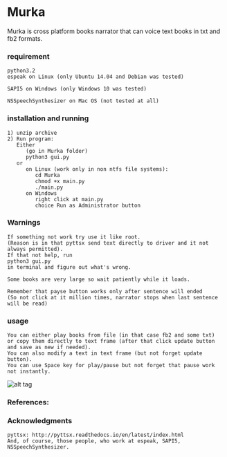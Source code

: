 # Murka
Murka is cross platform books narrator that can voice text books in txt and fb2 formats.


### requirement
```
python3.2
espeak on Linux (only Ubuntu 14.04 and Debian was tested)

SAPI5 on Windows (only Windows 10 was tested)

NSSpeechSynthesizer on Mac OS (not tested at all)
```
### installation and running
```
1) unzip archive 
2) Run program:
   Either 
      (go in Murka folder)
      python3 gui.py
   or 
      on Linux (work only in non ntfs file systems):
         cd Murka
         chmod +x main.py 
         ./main.py
      on Windows 
         right click at main.py 
         choice Run as Administrator button
 ```
### Warnings
```
If something not work try use it like root.
(Reason is in that pyttsx send text directly to driver and it not always permitted). 
If that not help, run 
python3 gui.py 
in terminal and figure out what's wrong.

Some books are very large so wait patiently while it loads.

Remember that payse button works only after sentence will ended
(So not click at it million times, narrator stops when last sentence
will be read)  
```
### usage
```
You can either play books from file (in that case fb2 and some txt) 
or copy them directly to text frame (after that click update button 
and save as new if needed). 
You can also modify a text in text frame (but not forget update button).
You can use Space key for play/pause but not forget that pause work not instantly. 
```


 ![alt tag](https://raw.githubusercontent.com/valdecar/NavierStokes/master/screen_overview.png)

### References:
### Acknowledgments
```
pyttsx: http://pyttsx.readthedocs.io/en/latest/index.html
And, of course, those people, who work at espeak, SAPI5, NSSpeechSynthesizer.
```
